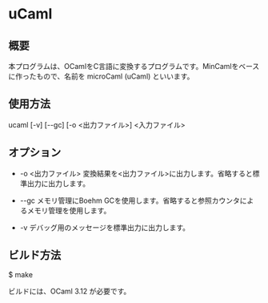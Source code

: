 # uCaml

## 概要

 本プログラムは、OCamlをC言語に変換するプログラムです。MinCamlをベースに作ったもので、名前を microCaml (uCaml) といいます。

##  使用方法

 ucaml [-v] [--gc] [-o <出力ファイル>] <入力ファイル>

## オプション

* -o <出力ファイル> 
       変換結果を<出力ファイル>に出力します。省略すると標準出力に出力します。

* --gc
       メモリ管理にBoehm GCを使用します。省略すると参照カウンタによるメモリ管理を使用します。

* -v
       デバッグ用のメッセージを標準出力に出力します。

## ビルド方法

 $ make

ビルドには、OCaml 3.12 が必要です。
